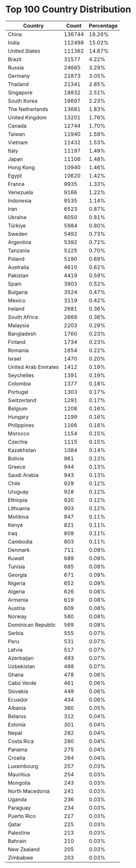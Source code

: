 # Top 100 Country Distribution
| Country | Count | Percentage |
|----|----|----|
| China | 136744 | 18.26% |
| India | 112498 | 15.02% |
| United States | 111362 | 14.87% |
| Brazil | 31577 | 4.22% |
| Russia | 24665 | 3.29% |
| Germany | 22873 | 3.05% |
| Thailand | 21341 | 2.85% |
| Singapore | 18832 | 2.51% |
| South Korea | 16697 | 2.23% |
| The Netherlands | 13681 | 1.83% |
| United Kingdom | 13201 | 1.76% |
| Canada | 12744 | 1.70% |
| Taiwan | 11940 | 1.59% |
| Vietnam | 11432 | 1.53% |
| Italy | 11197 | 1.49% |
| Japan | 11106 | 1.48% |
| Hong Kong | 10940 | 1.46% |
| Egypt | 10620 | 1.42% |
| France | 9935 | 1.33% |
| Venezuela | 9166 | 1.22% |
| Indonesia | 8535 | 1.14% |
| Iran | 6523 | 0.87% |
| Ukraine | 6050 | 0.81% |
| Türkiye | 5984 | 0.80% |
| Sweden | 5492 | 0.73% |
| Argentina | 5392 | 0.72% |
| Tanzania | 5225 | 0.70% |
| Poland | 5190 | 0.69% |
| Australia | 4610 | 0.62% |
| Pakistan | 4419 | 0.59% |
| Spain | 3903 | 0.52% |
| Bulgaria | 3524 | 0.47% |
| Mexico | 3119 | 0.42% |
| Ireland | 2681 | 0.36% |
| South Africa | 2668 | 0.36% |
| Malaysia | 2203 | 0.29% |
| Bangladesh | 1760 | 0.23% |
| Finland | 1734 | 0.23% |
| Romania | 1654 | 0.22% |
| Israel | 1470 | 0.20% |
| United Arab Emirates | 1412 | 0.19% |
| Seychelles | 1391 | 0.19% |
| Colombia | 1377 | 0.18% |
| Portugal | 1303 | 0.17% |
| Switzerland | 1291 | 0.17% |
| Belgium | 1208 | 0.16% |
| Hungary | 1199 | 0.16% |
| Philippines | 1166 | 0.16% |
| Morocco | 1154 | 0.15% |
| Czechia | 1115 | 0.15% |
| Kazakhstan | 1084 | 0.14% |
| Bolivia | 961 | 0.13% |
| Greece | 944 | 0.13% |
| Saudi Arabia | 943 | 0.13% |
| Chile | 929 | 0.12% |
| Uruguay | 928 | 0.12% |
| Ethiopia | 920 | 0.12% |
| Lithuania | 903 | 0.12% |
| Moldova | 847 | 0.11% |
| Kenya | 821 | 0.11% |
| Iraq | 809 | 0.11% |
| Cambodia | 803 | 0.11% |
| Denmark | 711 | 0.09% |
| Kuwait | 689 | 0.09% |
| Tunisia | 685 | 0.09% |
| Georgia | 671 | 0.09% |
| Nigeria | 652 | 0.09% |
| Algeria | 626 | 0.08% |
| Armenia | 619 | 0.08% |
| Austria | 609 | 0.08% |
| Norway | 580 | 0.08% |
| Dominican Republic | 569 | 0.08% |
| Serbia | 555 | 0.07% |
| Peru | 531 | 0.07% |
| Latvia | 517 | 0.07% |
| Azerbaijan | 493 | 0.07% |
| Uzbekistan | 488 | 0.07% |
| Ghana | 478 | 0.06% |
| Cabo Verde | 461 | 0.06% |
| Slovakia | 449 | 0.06% |
| Ecuador | 434 | 0.06% |
| Albania | 360 | 0.05% |
| Belarus | 312 | 0.04% |
| Estonia | 301 | 0.04% |
| Nepal | 282 | 0.04% |
| Costa Rica | 280 | 0.04% |
| Panama | 275 | 0.04% |
| Croatia | 264 | 0.04% |
| Luxembourg | 257 | 0.03% |
| Mauritius | 254 | 0.03% |
| Mongolia | 243 | 0.03% |
| North Macedonia | 241 | 0.03% |
| Uganda | 236 | 0.03% |
| Paraguay | 234 | 0.03% |
| Puerto Rico | 227 | 0.03% |
| Qatar | 225 | 0.03% |
| Palestine | 213 | 0.03% |
| Bahrain | 210 | 0.03% |
| New Zealand | 205 | 0.03% |
| Zimbabwe | 203 | 0.03% |
